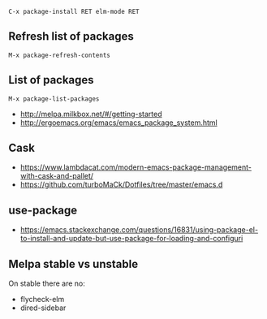 
`C-x package-install RET elm-mode RET`

## Refresh list of packages

`M-x package-refresh-contents`

## List of packages

`M-x package-list-packages`

- http://melpa.milkbox.net/#/getting-started
- http://ergoemacs.org/emacs/emacs_package_system.html

## Cask

- https://www.lambdacat.com/modern-emacs-package-management-with-cask-and-pallet/
- https://github.com/turboMaCk/Dotfiles/tree/master/emacs.d

## use-package

- https://emacs.stackexchange.com/questions/16831/using-package-el-to-install-and-update-but-use-package-for-loading-and-configuri

## Melpa stable vs unstable

On stable there are no:
  - flycheck-elm
  - dired-sidebar